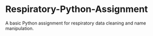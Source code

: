 # Respiratory-Python-Assignment
A basic Python assignment for respiratory data cleaning and name manipulation.
